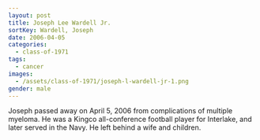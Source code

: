 ```yaml
---
layout: post
title: Joseph Lee Wardell Jr.
sortKey: Wardell, Joseph
date: 2006-04-05
categories:
  - class-of-1971
tags:
  - cancer
images:
  - /assets/class-of-1971/joseph-l-wardell-jr-1.png
gender: male
---
```

Joseph passed away on April 5, 2006 from complications of multiple myeloma. He was a Kingco all-conference football player for Interlake, and later served in the Navy. He left behind a wife and children.
